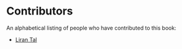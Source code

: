 # Contributors

An alphabetical listing of people who have contributed to this book:

  * [Liran Tal](https://github.com/lirantal/)